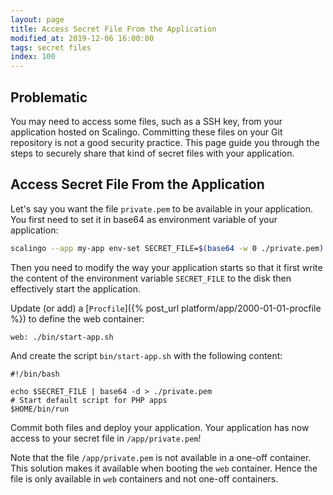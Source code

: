 ```yaml
---
layout: page
title: Access Secret File From the Application
modified_at: 2019-12-06 16:00:00
tags: secret files
index: 100
---
```


## Problematic

You may need to access some files, such as a SSH key, from your application
hosted on Scalingo. Committing these files on your Git repository is not a good
security practice. This page guide you through the steps to securely share that
kind of secret files with your application.

## Access Secret File From the Application

Let's say you want the file `private.pem` to be available in your application.
You first need to set it in base64 as environment variable of your application:

```bash
scalingo --app my-app env-set SECRET_FILE=$(base64 -w 0 ./private.pem)
```

Then you need to modify the way your application starts so that it first write
the content of the environment variable `SECRET_FILE` to the disk then
effectively start the application.

Update (or add) a [`Procfile`]({% post_url platform/app/2000-01-01-procfile %})
to define the web container:

```
web: ./bin/start-app.sh
```

And create the script `bin/start-app.sh` with the following content:

```
#!/bin/bash

echo $SECRET_FILE | base64 -d > ./private.pem
# Start default script for PHP apps
$HOME/bin/run
```

Commit both files and deploy your application. Your application has now access
to your secret file in `/app/private.pem`!

Note that the file `/app/private.pem` is not available in a one-off container. This solution makes it available when booting the `web` container. Hence the file is only available in `web` containers and not one-off containers.
